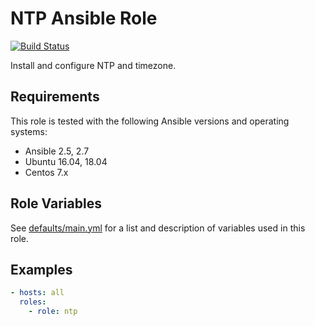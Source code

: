 # NTP Ansible Role

[![Build Status](https://travis-ci.org/bdclark/ansible-ntp.svg?branch=master)](https://travis-ci.org/bdclark/ansible-ntp)

Install and configure NTP and timezone.

Requirements
------------
This role is tested with the following Ansible versions and operating systems:

- Ansible 2.5, 2.7
- Ubuntu 16.04, 18.04
- Centos 7.x

Role Variables
--------------
See [defaults/main.yml](defaults/main.yml) for a list and description of
variables used in this role.

Examples
----------------
```yaml
- hosts: all
  roles:
    - role: ntp
```
